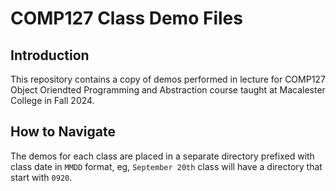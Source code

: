 # COMP127 Class Demo Files

## Introduction

This repository contains a copy of demos performed in lecture for COMP127 Object Oriendted Programming and Abstraction course taught at Macalester College in Fall 2024.


## How to Navigate

The demos for each class are placed in a separate directory prefixed with class date in `MMDD` format, eg, `September 20th` class will have a directory that start with `0920`.
